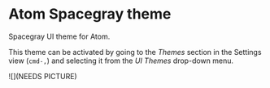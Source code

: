 # Atom Spacegray theme

Spacegray UI theme for Atom.

This theme can be activated by going to
the _Themes_ section in the Settings view (`cmd-,`) and selecting it from the
_UI Themes_ drop-down menu.

![](NEEDS PICTURE)
